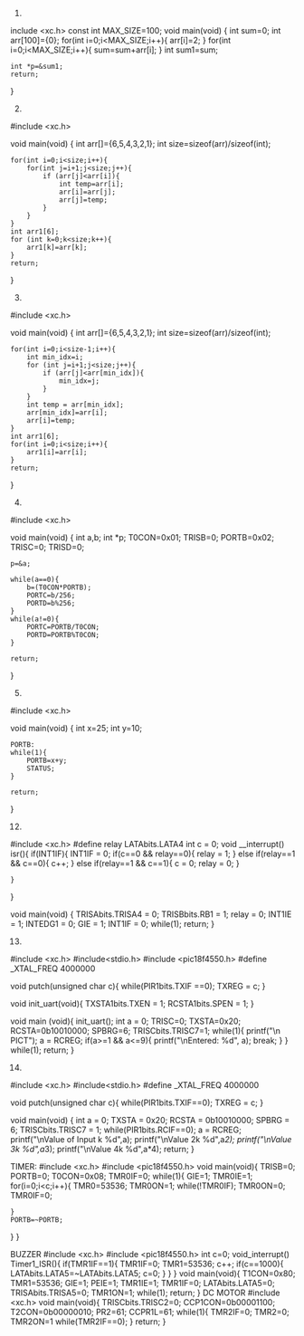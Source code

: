 1.
include <xc.h>
const int MAX_SIZE=100;
void main(void) {
    int sum=0;
    int arr[100]={0};
    for(int i=0;i<MAX_SIZE;i++){
        arr[i]=2;
    }
    for(int i=0;i<MAX_SIZE;i++){
        sum=sum+arr[i];
    }
    int sum1=sum;
    
    int *p=&sum1;
    return;
}

2.
#include <xc.h>

void main(void) {
    int arr[]={6,5,4,3,2,1};
    int size=sizeof(arr)/sizeof(int);
    
    for(int i=0;i<size;i++){
        for(int j=i+1;j<size;j++){
            if (arr[j]<arr[i]){
                int temp=arr[i];
                arr[i]=arr[j];
                arr[j]=temp;
            }
        }
    }
    int arr1[6];
    for (int k=0;k<size;k++){
        arr1[k]=arr[k];
    }
    return;
}

3.

#include <xc.h>

void main(void) {
    int arr[]={6,5,4,3,2,1};
    int size=sizeof(arr)/sizeof(int);
    
    for(int i=0;i<size-1;i++){
        int min_idx=i;
        for (int j=i+1;j<size;j++){
            if (arr[j]<arr[min_idx]){
                min_idx=j;
            }
        }
        int temp = arr[min_idx];
        arr[min_idx]=arr[i];
        arr[i]=temp;
    }
    int arr1[6];
    for(int i=0;i<size;i++){
        arr1[i]=arr[i];
    }
    return;
}



4.
#include <xc.h>

void main(void) {
    int a,b;
    int *p;
    T0CON=0x01;
    TRISB=0;
    PORTB=0x02;
    TRISC=0;
    TRISD=0;
    
    p=&a;
    
    while(a==0){
        b=(T0CON*PORTB);
        PORTC=b/256;
        PORTD=b%256;
    }
    while(a!=0){
        PORTC=PORTB/T0CON;
        PORTD=PORTB%T0CON;
    }
    
    return;
}


5.
#include <xc.h>


void main(void) {
    int x=25;
    int y=10;
    
    PORTB:
    while(1){
        PORTB=x+y;
        STATUS;
    }
    
    return;
}

12.
#include <xc.h>
#define relay LATAbits.LATA4
int c = 0;
void __interrupt() isr(){
    if(INT1IF){
        INT1IF = 0;
        if(c==0 && relay==0){
            relay = 1;
        }
        else if(relay==1 && c==0){
            c++;
        }
        else if(relay==1 && c==1){
            c = 0;
            relay = 0;
        }
   
    }
}

void main(void) {
    TRISAbits.TRISA4 = 0;
    TRISBbits.RB1 = 1;
    relay = 0;
    INT1IE = 1;
    INTEDG1 = 0;
    GIE = 1;
    INT1IF = 0;
     while(1);
    return;
}

13.
#include <xc.h>
#include<stdio.h>
#include <pic18f4550.h>
#define _XTAL_FREQ 4000000

void putch(unsigned char c){
    while(PIR1bits.TXIF ==0);
    TXREG = c;
}

void init_uart(void){
    TXSTA1bits.TXEN = 1;
    RCSTA1bits.SPEN = 1;
}

void main (void){
    init_uart();
    int a = 0;
    TRISC=0;
    TXSTA=0x20;
    RCSTA=0b10010000;
    SPBRG=6;
    TRISCbits.TRISC7=1;
    while(1){
        printf("\n PICT");
        a = RCREG;
        if(a>=1 && a<=9){
            printf("\nEntered: %d", a);
            break;
        }
    }
    while(1);
    return;
}

14.
#include <xc.h>
#include<stdio.h>
#define _XTAL_FREQ 4000000
 
void putch(unsigned char c){
    while(PIR1bits.TXIF==0);
    TXREG = c;
}
 
 
void main(void) {
    int a = 0;
    TXSTA = 0x20;
    RCSTA = 0b10010000;
    SPBRG = 6;
    TRISCbits.TRISC7 = 1;
    while(PIR1bits.RCIF==0);
    a = RCREG;
    printf("\nValue of Input k %d",a);
    printf("\nValue 2k %d",a*2);
    printf("\nValue 3k %d",a*3);
    printf("\nValue 4k %d",a*4);
    return;
}


TIMER:
#include <xc.h>
#include <pic18f4550.h>
void main(void){
TRISB=0;
PORTB=0;
T0CON=0x08;
TMR0IF=0;
while(1){
   GIE=1;
   TMR0IE=1;
   for(i=0;i<c;i++){
        TMR0=53536;
        TMR0ON=1;
        while(!TMR0IF);
              TMR0ON=0;
              TMR0IF=0;
        
    }
    PORTB=~PORTB;
}
}



BUZZER
#include <xc.h>
#include <pic18f4550.h>
int c=0;
void_interrupt() Timer1_ISR(){
if(TMR1IF==1){
  TMR1IF=0;
  TMR1=53536;
  c++;
  if(c==1000){
     LATAbits.LATA5=~LATAbits.LATA5;
     c=0;
}
}
}
void main(void){
T1CON=0x80;
TMR1=53536;
GIE=1;
PEIE=1;
TMR1IE=1;
TMR1IF=0;
LATAbits.LATA5=0;
TRISAbits.TRISA5=0;
TMR1ON=1;
while(1);
return;
}
DC MOTOR
#include <xc.h>
void main(void){
TRISCbits.TRISC2=0;
CCP1CON=0b00001100;
T2CON=0b00000010;
PR2=61;
CCPR1L=61;
while(1){
  TMR2IF=0;
  TMR2=0;
  TMR2ON=1
  while(TMR2IF==0);
}
return;
}
